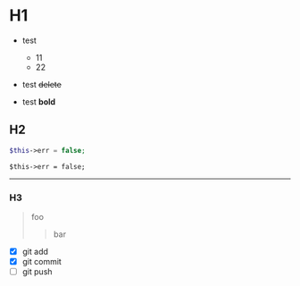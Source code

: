 # H1
* test
 
  * 11
  * 22
 
* test ~~delete~~
* test **bold**

## H2

~~~php
$this->err = false;
~~~

    $this->err = false;

-----------------------

### H3

> foo
> > bar

- [x] git add
- [x] git commit
- [ ] git push
